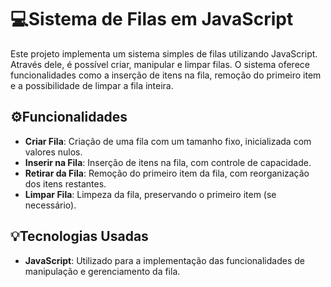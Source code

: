# 💻Sistema de Filas em JavaScript

Este projeto implementa um sistema simples de filas utilizando JavaScript. Através dele, é possível criar, manipular e limpar filas. O sistema oferece funcionalidades como a inserção de itens na fila, remoção do primeiro item e a possibilidade de limpar a fila inteira.

## ⚙️Funcionalidades
- **Criar Fila**: Criação de uma fila com um tamanho fixo, inicializada com valores nulos.
- **Inserir na Fila**: Inserção de itens na fila, com controle de capacidade.
- **Retirar da Fila**: Remoção do primeiro item da fila, com reorganização dos itens restantes.
- **Limpar Fila**: Limpeza da fila, preservando o primeiro item (se necessário).

## 💡Tecnologias Usadas
- **JavaScript**: Utilizado para a implementação das funcionalidades de manipulação e gerenciamento da fila.



